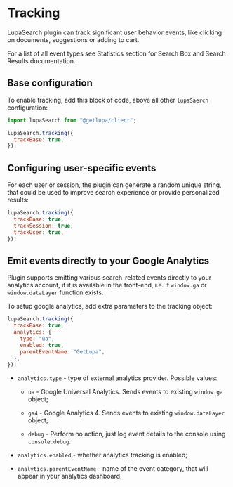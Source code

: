 # Tracking

LupaSearch plugin can track significant user behavior events, like clicking on documents, suggestions or adding to cart.

For a list of all event types see Statistics section for Search Box and Search Results documentation.

## Base configuration

To enable tracking, add this block of code, above all other `lupaSaerch` configuration:

```js
import lupaSearch from "@getlupa/client";

lupaSearch.tracking({
  trackBase: true,
});
```

## Configuring user-specific events

For each user or session, the plugin can generate a random unique string, that could be used to improve search experience or provide personalized results:

```js
lupaSearch.tracking({
  trackBase: true,
  trackSession: true,
  trackUser: true,
});
```

## Emit events directly to your Google Analytics

Plugin supports emitting various search-related events directly to your analytics account, if it is available in the front-end, i.e. if `window.ga` or `window.dataLayer` function exists.

To setup google analytics, add extra parameters to the tracking object:

```js
lupaSearch.tracking({
  trackBase: true,
  analytics: {
    type: "ua",
    enabled: true,
    parentEventName: "GetLupa",
  },
});
```

- `analytics.type` - type of external analytics provider. Possible values:

  - `ua` - Google Universal Analytics. Sends events to existing `window.ga` object;

  - `ga4` - Google Analytics 4. Sends events to existing `window.dataLayer` object;

  - `debug` - Perform no action, just log event details to the console using `console.debug`.

- `analytics.enabled` - whether analytics tracking is enabled;

- `analytics.parentEventName` - name of the event category, that will appear in your analytics dashboard.
